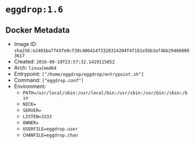 # `eggdrop:1.6`

## Docker Metadata

- Image ID: `sha256:e2401ba7743fe0cf39c40641473328314204f4f181e5bb3af4bb294660803617`
- Created: `2016-09-19T23:57:32.141911505Z`
- Arch: `linux`/`amd64`
- Entrypoint: `["/home/eggdrop/eggdrop/entrypoint.sh"]`
- Command: `["eggdrop.conf"]`
- Environment:
  - `PATH=/usr/local/sbin:/usr/local/bin:/usr/sbin:/usr/bin:/sbin:/bin`
  - `NICK=`
  - `SERVER=`
  - `LISTEN=3333`
  - `OWNER=`
  - `USERFILE=eggdrop.user`
  - `CHANFILE=eggdrop.chan`
